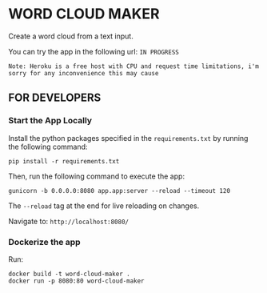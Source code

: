 # WORD CLOUD MAKER

Create a word cloud from a text input.

You can try the app in the following url: `IN PROGRESS`

`Note: Heroku is a free host with CPU and request time limitations, i'm sorry for any inconvenience this may cause`

## FOR DEVELOPERS

### Start the App Locally
Install the python packages specified in the `requirements.txt` by running the following command:

```
pip install -r requirements.txt
```

Then, run the following command to execute the app:

```
gunicorn -b 0.0.0.0:8080 app.app:server --reload --timeout 120
```

The `--reload` tag at the end for live reloading on changes.

Navigate to: `http://localhost:8080/`

### Dockerize the app
Run:

```
docker build -t word-cloud-maker .
docker run -p 8080:80 word-cloud-maker
```